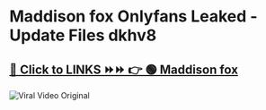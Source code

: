 
 # Maddison fox Onlyfans Leaked - Update Files dkhv8

## <h2><a href="https://clipsfans.com/Maddison_fox&ref=git">🔗 Click to LINKS ⏩⏩ 👉 🟢 Maddison fox </a></h2>

<a href="https://clipsfans.com/Maddison_fox&ref=git" rel="nofollow" data-target="animated-image.originalLink"><img src="https://i.ibb.co.com/xMMVF88/686577567.gif" alt="Viral Video Original" style="max-width: 100%; display: inline-block;" data-target="animated-image.originalImage"></a>

